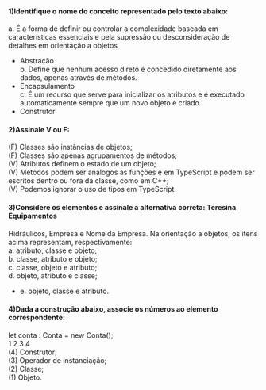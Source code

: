 #### 1)Identifique o nome do conceito representado pelo texto abaixo:

a. É a forma de definir ou controlar a complexidade baseada em
características essenciais e pela supressão ou desconsideração de
detalhes em orientação a objetos
- Abstração  
b. Define que nenhum acesso direto é concedido diretamente aos dados,
apenas através de métodos.  
- Encapsulamento  
c. É um recurso que serve para inicializar os atributos e é executado
automaticamente sempre que um novo objeto é criado.  
- Construtor

#### 2)Assinale V ou F:
(F) Classes são instâncias de objetos;  
(F) Classes são apenas agrupamentos de métodos;  
(V) Atributos definem o estado de um objeto;  
(V) Métodos podem ser análogos às funções e em TypeScript e podem ser
escritos dentro ou fora da classe, como em C++;  
(V) Podemos ignorar o uso de tipos em TypeScript.  

#### 3)Considere os elementos e assinale a alternativa correta: Teresina Equipamentos
Hidráulicos, Empresa e Nome da Empresa. Na orientação a objetos, os itens acima
representam, respectivamente:  
a. atributo, classe e objeto;  
b. classe, atributo e objeto;  
c. classe, objeto e atributo;  
d. objeto, atributo e classe;  
- e. objeto, classe e atributo.  

#### 4)Dada a construção abaixo, associe os números ao elemento correspondente:
let conta : Conta = new Conta();  
      1       2      3     4  
(4) Construtor;  
(3) Operador de instanciação;  
(2) Classe;  
(1) Objeto.  
